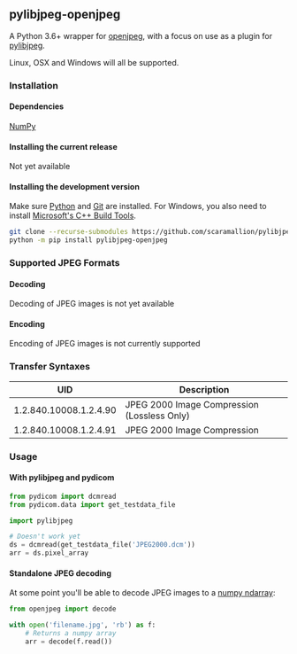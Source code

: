 ## pylibjpeg-openjpeg

A Python 3.6+ wrapper for
[openjpeg](https://github.com/uclouvain/openjpeg), with a focus on use as a
plugin for [pylibjpeg](http://github.com/pydicom/pylibjpeg).

Linux, OSX and Windows will all be supported.

### Installation
#### Dependencies
[NumPy](http://numpy.org)

#### Installing the current release
Not yet available

#### Installing the development version

Make sure [Python](https://www.python.org/) and [Git](https://git-scm.com/) are installed. For Windows, you also need to install
[Microsoft's C++ Build Tools](https://visualstudio.microsoft.com/thank-you-downloading-visual-studio/?sku=BuildTools&rel=16).
```bash
git clone --recurse-submodules https://github.com/scaramallion/pylibjpeg-openjpeg
python -m pip install pylibjpeg-openjpeg
```


### Supported JPEG Formats
#### Decoding

Decoding of JPEG images is not yet available

#### Encoding
Encoding of JPEG images is not currently supported


### Transfer Syntaxes
| UID | Description |
| --- | --- |
| 1.2.840.10008.1.2.4.90 | JPEG 2000 Image Compression (Lossless Only) |
| 1.2.840.10008.1.2.4.91 | JPEG 2000 Image Compression |


### Usage
#### With pylibjpeg and pydicom

```python
from pydicom import dcmread
from pydicom.data import get_testdata_file

import pylibjpeg

# Doesn't work yet
ds = dcmread(get_testdata_file('JPEG2000.dcm'))
arr = ds.pixel_array
```

#### Standalone JPEG decoding

At some point you'll be able to decode JPEG images to a [numpy ndarray][1]:

[1]: https://docs.scipy.org/doc/numpy/reference/generated/numpy.ndarray.html

```python
from openjpeg import decode

with open('filename.jpg', 'rb') as f:
    # Returns a numpy array
    arr = decode(f.read())
```
